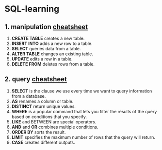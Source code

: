 # SQL-learning

## 1. manipulation [cheatsheet](https://www.codecademy.com/learn/learn-sql/modules/learn-sql-manipulation/cheatsheet)

1. **CREATE TABLE** creates a new table.
2. **INSERT INTO** adds a new row to a table.
3. **SELECT** queries data from a table.
4. **ALTER TABLE** changes an existing table.
5. **UPDATE** edits a row in a table.
6. **DELETE FROM** deletes rows from a table.

## 2. query [cheatsheet](https://www.codecademy.com/learn/learn-sql/modules/learn-sql-queries/cheatsheet)

1. **SELECT** is the clause we use every time we want to query information from a database.
2. **AS** renames a column or table.
3. **DISTINCT** return unique values.
4. **WHERE** is a popular command that lets you filter the results of the query based on conditions that you specify.
5. **LIKE** and BETWEEN are special operators.
6. **AND** and **OR** combines multiple conditions.
7. **ORDER BY** sorts the result.
8. **LIMIT** specifies the maximum number of rows that the query will return.
9. **CASE** creates different outputs.
